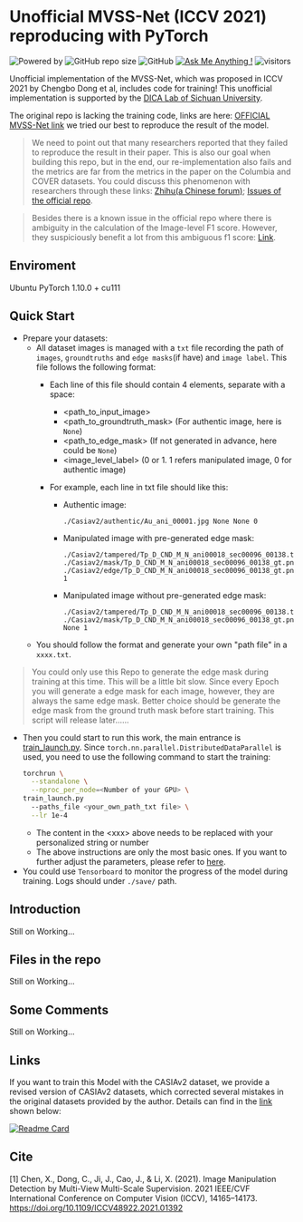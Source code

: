 # Unofficial MVSS-Net (ICCV 2021) reproducing with PyTorch
![Powered by](https://img.shields.io/badge/Based_on-Pytorch-blue?logo=pytorch) ![GitHub repo size](https://img.shields.io/github/repo-size/dddb11/MVSS-Net?logo=hack%20the%20box) ![GitHub](https://img.shields.io/github/license/Sunnyhaze/ManTra-Net_Pytorch?logo=license)  [![Ask Me Anything !](https://img.shields.io/badge/Official%20-No-1abc9c.svg)](https://GitHub.com/Sunnyhaze) ![visitors](https://visitor-badge.glitch.me/badge?page_id=dddb11.MVSS-Net)


Unofficial implementation of the MVSS-Net, which was proposed in ICCV 2021 by Chengbo Dong et al, includes code for training! This unofficial implementation is supported by the [DICA Lab of Sichuan University](https://dicalab.cn/).

The original repo is lacking the training code, links are here: [OFFICIAL MVSS-Net link](https://github.com/dong03/MVSS-Net/) we tried our best to reproduce the result of the model.

> We need to point out that many researchers reported that they failed to reproduce the result in their paper. This is also our goal when building this repo, but in the end, our re-implementation also fails and the metrics are far from the metrics in the paper on the Columbia and COVER datasets. 
> You could discuss this phenomenon with researchers through these links: [Zhihu(a Chinese forum)](https://zhuanlan.zhihu.com/p/422549140); [Issues of the official repo](https://github.com/dong03/MVSS-Net/issues).

>Besides there is a known issue in the official repo where there is ambiguity in the calculation of the Image-level F1 score. However, they suspiciously benefit a lot from this ambiguous f1 score: [Link](https://github.com/dong03/MVSS-Net/issues/30).

## Enviroment
Ubuntu 
PyTorch 1.10.0 + cu111

## Quick Start
- Prepare your datasets:
  - All dataset images is managed with a `txt` file recording the path of `images`, `groundtruths` and `edge masks`(if have) and `image label`. This file follows the following format:
    - Each line of this file should contain 4 elements, separate with a space:
      - <path_to_input_image>
      - <path_to_groundtruth_mask> (For authentic image, here is `None`)
      - <path_to_edge_mask> (If not generated in advance, here could be `None`)
      - <image_level_label> (0 or 1. 1 refers manipulated image, 0 for authentic image)
    
    - For example, each line in txt file should like this:
      - Authentic image:
        ```
        ./Casiav2/authentic/Au_ani_00001.jpg None None 0
        ``` 
      - Manipulated image with pre-generated edge mask: 
        ```
        ./Casiav2/tampered/Tp_D_CND_M_N_ani00018_sec00096_00138.tif ./Casiav2/mask/Tp_D_CND_M_N_ani00018_sec00096_00138_gt.png ./Casiav2/edge/Tp_D_CND_M_N_ani00018_sec00096_00138_gt.png 1
        ```
      - Manipulated image without pre-generated edge mask: 
        ```
        ./Casiav2/tampered/Tp_D_CND_M_N_ani00018_sec00096_00138.tif ./Casiav2/mask/Tp_D_CND_M_N_ani00018_sec00096_00138_gt.png None 1
        ``` 
  - You should follow the format and generate your own "path file" in a `xxxx.txt`.
> You could only use this Repo to generate the edge mask during training at this time. This will be a little bit slow. Since every Epoch you will generate a edge mask for each image, however, they are always the same edge mask. Better choice should be generate the edge mask from the ground truth mask before start training. This script will release later......

- Then you could start to run this work, the main entrance is [train_launch.py](./train_launch.py). Since `torch.nn.parallel.DistributedDataParallel` is used, you need to use the following command to start the training:
  ```bash
  torchrun \
    --standalone \
    --nproc_per_node=<Number of your GPU> \
  train_launch.py
    --paths_file <your_own_path_txt file> \
    --lr 1e-4
  ```
  - The content in the \<xxx\> above needs to be replaced with your personalized string or number
  - The above instructions are only the most basic ones. If you want to further adjust the parameters, please refer to [here](https://github.com/dddb11/MVSS-Net/blob/09c589e19e01dfaf97151f9ee246be371863005c/train_base.py#L46).
- You could use `Tensorboard` to monitor the progress of the model during training. Logs should under `./save/` path.

## Introduction
Still on Working...

## Files in the repo
Still on Working...

## Some Comments
Still on Working...

## Links
If you want to train this Model with the CASIAv2 dataset, we provide a revised version of CASIAv2 datasets, which corrected several mistakes in the original datasets provided by the author. Details can find in the [link](https://github.com/SunnyHaze/CASIA2.0-Corrected-Groundtruth) shown below:

[![Readme Card](https://github-readme-stats.vercel.app/api/pin/?username=Sunnyhaze&repo=CASIA2.0-Corrected-Groundtruth)](https://github.com/SunnyHaze/CASIA2.0-Corrected-Groundtruth)

## Cite
[1] Chen, X., Dong, C., Ji, J., Cao, J., & Li, X. (2021). Image Manipulation Detection by Multi-View Multi-Scale Supervision. 2021 IEEE/CVF International Conference on Computer Vision (ICCV), 14165–14173. https://doi.org/10.1109/ICCV48922.2021.01392


